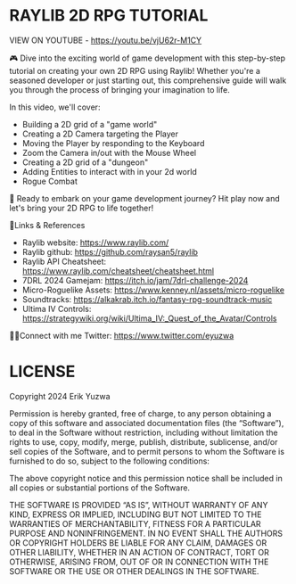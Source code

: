 # RAYLIB 2D RPG TUTORIAL

VIEW ON YOUTUBE - https://youtu.be/vjU62r-M1CY

🎮 Dive into the exciting world of game development with this step-by-step tutorial on creating your own 2D RPG using Raylib!
Whether you're a seasoned developer or just starting out, this comprehensive guide will walk you through the process of bringing
your imagination to life.

In this video, we'll cover:
- Building a 2D grid of a "game world"
- Creating a 2D Camera targeting the Player
- Moving the Player by responding to the Keyboard
- Zoom the Camera in/out with the Mouse Wheel
- Creating a 2D grid of a "dungeon"
- Adding Entities to interact with in your 2d world
- Rogue Combat

🚀 Ready to embark on your game development journey? Hit play now and let's bring your 2D RPG to life together!

🔗Links & References
- Raylib website: https://www.raylib.com/
- Raylib github: https://github.com/raysan5/raylib
- Raylib API Cheatsheet: https://www.raylib.com/cheatsheet/cheatsheet.html
- 7DRL 2024 Gamejam: https://itch.io/jam/7drl-challenge-2024
- Micro-Roguelike Assets: https://www.kenney.nl/assets/micro-roguelike
- Soundtracks: https://alkakrab.itch.io/fantasy-rpg-soundtrack-music
- Ultima IV Controls: https://strategywiki.org/wiki/Ultima_IV:_Quest_of_the_Avatar/Controls

👋🏻Connect with me
Twitter: https://www.twitter.com/eyuzwa

# LICENSE

Copyright 2024 Erik Yuzwa

Permission is hereby granted, free of charge, to any person obtaining a copy of this software and
associated documentation files (the “Software”), to deal in the Software without restriction, including
without limitation the rights to use, copy, modify, merge, publish, distribute, sublicense, and/or sell
copies of the Software, and to permit persons to whom the Software is furnished to do so, subject to the
following conditions:

The above copyright notice and this permission notice shall be included in all copies or substantial
portions of the Software.

THE SOFTWARE IS PROVIDED “AS IS”, WITHOUT WARRANTY OF ANY KIND, EXPRESS OR IMPLIED, INCLUDING BUT NOT
LIMITED TO THE WARRANTIES OF MERCHANTABILITY, FITNESS FOR A PARTICULAR PURPOSE AND NONINFRINGEMENT. IN NO
EVENT SHALL THE AUTHORS OR COPYRIGHT HOLDERS BE LIABLE FOR ANY CLAIM, DAMAGES OR OTHER LIABILITY, WHETHER
IN AN ACTION OF CONTRACT, TORT OR OTHERWISE, ARISING FROM, OUT OF OR IN CONNECTION WITH THE SOFTWARE OR THE
USE OR OTHER DEALINGS IN THE SOFTWARE.
